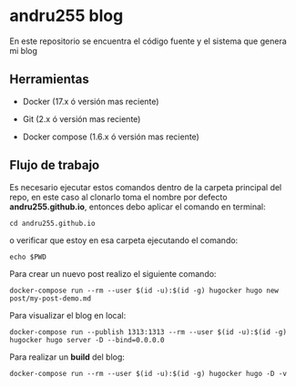 # andru255 blog

En este repositorio se encuentra el código fuente y el sistema que genera mi blog

## Herramientas

- Docker (17.x ó versión mas reciente)

- Git (2.x ó versión mas reciente)

- Docker compose (1.6.x ó versión mas reciente)

## Flujo de trabajo

Es necesario ejecutar estos comandos dentro de la carpeta principal del repo, en este caso
al clonarlo toma el nombre por defecto **andru255.github.io**, entonces debo aplicar el comando en terminal:

```
cd andru255.github.io
```

o verificar que estoy en esa carpeta ejecutando el comando:

```
echo $PWD
```

Para crear un nuevo post realizo el siguiente comando:

```
docker-compose run --rm --user $(id -u):$(id -g) hugocker hugo new post/my-post-demo.md
```

Para visualizar el blog en local:

```
docker-compose run --publish 1313:1313 --rm --user $(id -u):$(id -g) hugocker hugo server -D --bind=0.0.0.0
```

Para realizar un **build** del blog:

```
docker-compose run --rm --user $(id -u):$(id -g) hugocker hugo -D -v
```